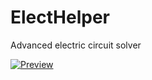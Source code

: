 # ElectHelper

Advanced electric circuit solver

[![Preview](https://i.ibb.co/xJvxHbk/photo-2022-05-31-17-19-06.jpg)](https://user-images.githubusercontent.com/91349014/171875706-8f4b281b-e35c-4391-a0a5-f25cc59b6164.MP4)
